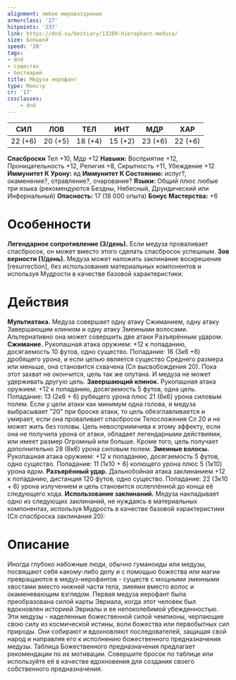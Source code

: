 ```yaml
---
alignment: любое мировоззрение
armorclass: '17'
hitpoints: '237'
link: https://dnd.su/bestiary/13289-hierophant-medusa/
size: Большой
speed: '20'
tags:
- dnd
- существо
- бестиарий
title: Медуза иерофант
type: Монстр
cr: '17'
cssclasses:
    - dnd
---
```



| СИЛ | ЛОВ | ТЕЛ | ИНТ | МДР | ХАР |
|---|---|---|---|---|---|
| 22 (+6) | 20 (+5) | 18 (+4) | 15 (+2) | 23 (+6) | 22 (+6) |
**Спасброски** Тел +10, Мдр +12
**Навыки:** Восприятие +12, Проницательность +12, Религия +8, Скрытность +11, Убеждение +12
**Иммунитет К Урону:** яд
**Иммунитет К Состоянию:** испуг?, окаменение?, отравление?, очарование?
**Языки:** Общий плюс любые три языка (рекомендуются Бездны, Небесный, Друидический или Инфернальный)
**Опасность:** 17 (18 000 опыта)
**Бонус Мастерства:** +6


# Особенности
**Легендарное сопротивление (3/день).** Если медуза проваливает спасбросок, он может вместо этого сделать спасбросок успешным.
**Зов верности (1/день).** Медуза может наложить заклинание воскрешение [resurrection], без использования материальных компонентов и используя Мудрости в качестве базовой характеристики.


# Действия
**Мультиатака.** Медуза совершает одну атаку Сжиманием, одну атаку Завершающим клинком и одну атаку Змеиными волосами. Альтернативно она может совершить две атаки Разъярённым ударом.
**Сжимание.** Рукопашная атака оружием: +12 к попаданию, досягаемость 10 футов, одно существо. Попадание: 16 (3к6 +6) дробящего урона, и если целью является существо Среднего размера или меньше, она становится схвачена (Сл высвобождения 20). Пока этот захват не окончится, цель так же опутана. И медуза не может удерживать другую цель.
**Завершающий клинок.** Рукопашная атака оружием: +12 к попаданию, досягаемость 5 футов, одна цель. Попадание: 13 (2к6 + 6) рубящего урона плюс 21 (6к6) урона силовым полем. Если у цели атаки как минимум одна голова, и медуза выбрасывает "20" при броске атаки, то цель обезглавливается и умирает, если она проваливает спасбросок Телосложения Сл 20 и не может жить без головы. Цель невосприимчива к этому эффекту, если она не получила урона от атаки, обладает легендарными действиями, или имеет размер Огромный или больше. Кроме того, цель получает дополнительно 28 (8к6) урона силовым полем.
**Змеиные волосы.** Рукопашная атака оружием: +12 к попаданию, досягаемость 5 футов, одно существо. Попадание: 11 (1к10 + 6) колющего урона плюс 5 (1к10) урона ядом.
**Разъярённый удар.** Дальнобойная атака заклинанием +12 к попаданию, дистанция 120 футов, одно существо. Попадание: 22 (3к10 + 6) урона излучением и цель становится ослеплённой до конца её следующего хода.
**Использование заклинаний.** Медуза накладывает одно из следующих заклинаний, не нуждаясь в материальных компонентах, используя Мудрость в качестве базовой характеристики (Сл спасброска заклинания 20):


# Описание
Иногда глубоко набожные люди, обычно гуманоиды или медузы, посвящают себя какому-либо делу и с помощью божества или магии превращаются в медуз-иерофантов - существ с мощными змеиными хвостами вместо нижней части тела, змеями вместо волос и окаменевающим взглядом. Первая медуза иерофант была преобразована силой карты Эвриала, когда этот человек был вдохновлен историей Эвриалы и ее непоколебимой убежденностью. Эти медузы - наделенные божественной силой чемпионы, черпающие свою силу из космической истины, воли божества или первобытных сил природы. Они собирают и вдохновляют последователей, защищая свой народ и направляя его к исполнению божественного предназначения медузы. Таблица Божественного предназначения предлагает рекомендации по их мотивации. Совершите бросок по таблице или используйте её в качестве вдохновения для создания своего собственного предназначения.